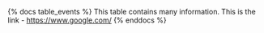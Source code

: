 {% docs table_events %}
    This table contains many information.
    This is the link - https://www.google.com/
{% enddocs %}
